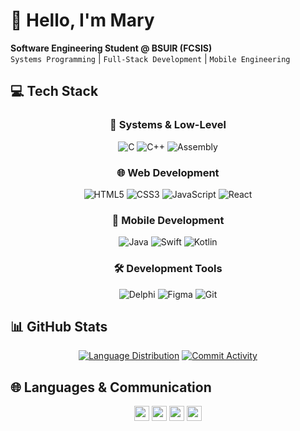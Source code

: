 # 👋 Hello, I'm Mary 

<div>

**Software Engineering Student @ BSUIR (FCSIS)**  
`Systems Programming` | `Full-Stack Development` | `Mobile Engineering`

</div>

## 💻 **Tech Stack**

<div align="center">

### 🔧 **Systems & Low-Level**
![C](https://img.shields.io/badge/C-A8B9CC?logo=c&logoColor=black&style=for-the-badge)
![C++](https://img.shields.io/badge/C++-00599C?logo=c%2B%2B&logoColor=white&style=for-the-badge)
![Assembly](https://img.shields.io/badge/ASM_FASM-2C2137?logo=assemblyscript&logoColor=white&style=for-the-badge)

### 🌐 **Web Development**
![HTML5](https://img.shields.io/badge/HTML5-E34F26?logo=html5&logoColor=white&style=for-the-badge)
![CSS3](https://img.shields.io/badge/CSS3-1572B6?logo=css3&logoColor=white&style=for-the-badge)
![JavaScript](https://img.shields.io/badge/JavaScript-F7DF1E?logo=javascript&logoColor=black&style=for-the-badge)
![React](https://img.shields.io/badge/React-61DAFB?logo=react&logoColor=black&style=for-the-badge)

### 📱 **Mobile Development**
![Java](https://img.shields.io/badge/Java-007396?logo=java&logoColor=white&style=for-the-badge)
![Swift](https://img.shields.io/badge/Swift-F05138?logo=swift&logoColor=white&style=for-the-badge)
![Kotlin](https://img.shields.io/badge/Kotlin-7F52FF?logo=kotlin&logoColor=white&style=for-the-badge)

### 🛠 **Development Tools**
![Delphi](https://img.shields.io/badge/Delphi-EE1F35?logo=delphi&logoColor=white&style=for-the-badge)
![Figma](https://img.shields.io/badge/Figma-F24E1E?logo=figma&logoColor=white&style=for-the-badge)
![Git](https://img.shields.io/badge/Git-F05032?logo=git&logoColor=white&style=for-the-badge)

</div>

## 📊 GitHub Stats
<div align="center">

[![Language Distribution](https://github-profile-summary-cards.vercel.app/api/cards/repos-per-language?username=muttell&theme=github_dark)](https://github.com/muttell)
[![Commit Activity](https://github-profile-summary-cards.vercel.app/api/cards/most-commit-language?username=muttell&theme=github_dark)](https://github.com/muttell)

</div>

## 🌐 Languages & Communication

<div align="center">

<img src="https://img.shields.io/badge/-Belarusian_Native-FFFFFF?logo=data:image/svg+xml;base64,PHN2ZyB4bWxucz0iaHR0cDovL3d3dy53My5vcmcvMjAwMC9zdmciIHZpZXdCb3g9IjAgMCAzMDAgMjAwIj48cmVjdCB3aWR0aD0iMTAwJSIgaGVpZ2h0PSIxMDAlIiBmaWxsPSIjRUVCMDAwIi8+PC9zdmc+&logoColor=black" height="24"> <img src="https://img.shields.io/badge/-Russian_Native-0039A6?logo=data:image/svg+xml;base64,PHN2ZyB4bWxucz0iaHR0cDovL3d3dy53My5vcmcvMjAwMC9zdmciIHZpZXdCb3g9IjAgMCAzMDAgMjAwIj48cmVjdCB3aWR0aD0iMTAwJSIgaGVpZ2h0PSIxMDAlIiBmaWxsPSIjRkZGMDAwIi8+PC9zdmc+&logoColor=white" height="24"> <img src="https://img.shields.io/badge/-English_B1-87CEEB?logo=data:image/svg+xml;base64,PHN2ZyB4bWxucz0iaHR0cDovL3d3dy53My5vcmcvMjAwMC9zdmciIHZpZXdCb3g9IjAgMCA2MDAgMzAwIj48cmVjdCB3aWR0aD0iMTAwJSIgaGVpZ2h0PSIxMDAlIiBmaWxsPSIjMDA3MkNDIi8+PC9zdmc+&logoColor=white" height="24"> <img src="https://img.shields.io/badge/-Polish_A2-FF0000?logo=data:image/svg+xml;base64,PHN2ZyB4bWxucz0iaHR0cDovL3d3dy53My5vcmcvMjAwMC9zdmciIHZpZXdCb3g9IjAgMCA2MDAgMzAwIj48cmVjdCB3aWR0aD0iMTAwJSIgaGVpZ2h0PSIxMDAlIiBmaWxsPSIjRkZGRkZGIi8+PC9zdmc+&logoColor=black" height="24">

</div>
